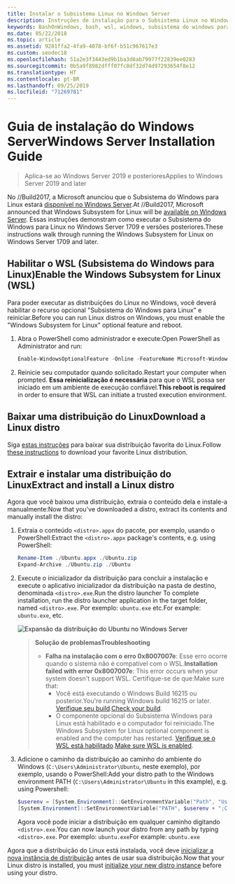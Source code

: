 ```yaml
---
title: Instalar o Subsistema Linux no Windows Server
description: Instruções de instalação para o Subsistema Linux no Windows Server.
keywords: BashOnWindows, bash, wsl, windows, subsistema do windows para linux, windowssubsystem, ubuntu, windows server
ms.date: 05/22/2018
ms.topic: article
ms.assetid: 9281ffa2-4fa9-4078-bf6f-b51c967617e3
ms.custom: seodec18
ms.openlocfilehash: 51a2e3f3443ed9b1ba3d8ab79977f22839ee0283
ms.sourcegitcommit: 0b5a9f8982dfff07fc8df32d74d97293654f8e12
ms.translationtype: HT
ms.contentlocale: pt-BR
ms.lasthandoff: 09/25/2019
ms.locfileid: "71269781"
---
```

# <a name="windows-server-installation-guide"></a><span data-ttu-id="d7e7c-104">Guia de instalação do Windows Server</span><span class="sxs-lookup"><span data-stu-id="d7e7c-104">Windows Server Installation Guide</span></span>

> <span data-ttu-id="d7e7c-105">Aplica-se ao Windows Server 2019 e posteriores</span><span class="sxs-lookup"><span data-stu-id="d7e7c-105">Applies to Windows Server 2019 and later</span></span>

<span data-ttu-id="d7e7c-106">No //Build2017, a Microsoft anunciou que o Subsistema do Windows para Linux estará [disponível no Windows Server](https://blogs.technet.microsoft.com/hybridcloud/2017/05/10/windows-server-for-developers-news-from-microsoft-build-2017/).</span><span class="sxs-lookup"><span data-stu-id="d7e7c-106">At //Build2017, Microsoft announced that Windows Subsystem for Linux will be [available on Windows Server](https://blogs.technet.microsoft.com/hybridcloud/2017/05/10/windows-server-for-developers-news-from-microsoft-build-2017/).</span></span>  <span data-ttu-id="d7e7c-107">Essas instruções demonstram como executar o Subsistema do Windows para Linux no Windows Server 1709 e versões posteriores.</span><span class="sxs-lookup"><span data-stu-id="d7e7c-107">These instructions walk through running the Windows Subsystem for Linux on Windows Server 1709 and later.</span></span>

## <a name="enable-the-windows-subsystem-for-linux-wsl"></a><span data-ttu-id="d7e7c-108">Habilitar o WSL (Subsistema do Windows para Linux)</span><span class="sxs-lookup"><span data-stu-id="d7e7c-108">Enable the Windows Subsystem for Linux (WSL)</span></span>

<span data-ttu-id="d7e7c-109">Para poder executar as distribuições do Linux no Windows, você deverá habilitar o recurso opcional "Subsistema do Windows para Linux" e reiniciar.</span><span class="sxs-lookup"><span data-stu-id="d7e7c-109">Before you can run Linux distros on Windows, you must enable the "Windows Subsystem for Linux" optional feature and reboot.</span></span>

1. <span data-ttu-id="d7e7c-110">Abra o PowerShell como administrador e execute:</span><span class="sxs-lookup"><span data-stu-id="d7e7c-110">Open PowerShell as Administrator and run:</span></span>
    ```powershell
    Enable-WindowsOptionalFeature -Online -FeatureName Microsoft-Windows-Subsystem-Linux
    ```

2. <span data-ttu-id="d7e7c-111">Reinicie seu computador quando solicitado.</span><span class="sxs-lookup"><span data-stu-id="d7e7c-111">Restart your computer when prompted.</span></span> <span data-ttu-id="d7e7c-112">**Essa reinicialização é necessária** para que o WSL possa ser iniciado em um ambiente de execução confiável.</span><span class="sxs-lookup"><span data-stu-id="d7e7c-112">**This reboot is required** in order to ensure that WSL can initiate a trusted execution environment.</span></span>

## <a name="download-a-linux-distro"></a><span data-ttu-id="d7e7c-113">Baixar uma distribuição do Linux</span><span class="sxs-lookup"><span data-stu-id="d7e7c-113">Download a Linux distro</span></span>

<span data-ttu-id="d7e7c-114">Siga [estas instruções](install-manual.md) para baixar sua distribuição favorita do Linux.</span><span class="sxs-lookup"><span data-stu-id="d7e7c-114">Follow [these instructions](install-manual.md) to download your favorite Linux distribution.</span></span>

## <a name="extract-and-install-a-linux-distro"></a><span data-ttu-id="d7e7c-115">Extrair e instalar uma distribuição do Linux</span><span class="sxs-lookup"><span data-stu-id="d7e7c-115">Extract and install a Linux distro</span></span>
<span data-ttu-id="d7e7c-116">Agora que você baixou uma distribuição, extraia o conteúdo dela e instale-a manualmente:</span><span class="sxs-lookup"><span data-stu-id="d7e7c-116">Now that you've downloaded a distro, extract its contents and manually install the distro:</span></span>

1. <span data-ttu-id="d7e7c-117">Extraia o conteúdo `<distro>.appx` do pacote, por exemplo, usando o PowerShell:</span><span class="sxs-lookup"><span data-stu-id="d7e7c-117">Extract the `<distro>.appx` package's contents, e.g. using PowerShell:</span></span>

    ```powershell
    Rename-Item ./Ubuntu.appx ./Ubuntu.zip
    Expand-Archive ./Ubuntu.zip ./Ubuntu
    ```

2. <span data-ttu-id="d7e7c-118">Execute o inicializador da distribuição para concluir a instalação e execute o aplicativo inicializador da distribuição na pasta de destino, denominada `<distro>.exe`.</span><span class="sxs-lookup"><span data-stu-id="d7e7c-118">Run the distro launcher To complete installation, run the distro launcher application in the target folder, named `<distro>.exe`.</span></span> <span data-ttu-id="d7e7c-119">Por exemplo: `ubuntu.exe` etc.</span><span class="sxs-lookup"><span data-stu-id="d7e7c-119">For example: `ubuntu.exe`, etc.</span></span>

    ![Expansão da distribuição do Ubuntu no Windows Server](media/server-appx-expand.png)

    > <span data-ttu-id="d7e7c-121">**Solução de problemas**</span><span class="sxs-lookup"><span data-stu-id="d7e7c-121">**Troubleshooting**</span></span>
    > * <span data-ttu-id="d7e7c-122">**Falha na instalação com o erro 0x8007007e**: Esse erro ocorre quando o sistema não é compatível com o WSL.</span><span class="sxs-lookup"><span data-stu-id="d7e7c-122">**Installation failed with error 0x8007007e**: This error occurs when your system doesn't support WSL.</span></span> <span data-ttu-id="d7e7c-123">Certifique-se de que:</span><span class="sxs-lookup"><span data-stu-id="d7e7c-123">Make sure that:</span></span>
    >   * <span data-ttu-id="d7e7c-124">Você está executando o Windows Build 16215 ou posterior.</span><span class="sxs-lookup"><span data-stu-id="d7e7c-124">You're running Windows build 16215 or later.</span></span> <span data-ttu-id="d7e7c-125">[Verifique seu build](troubleshooting.md#check-your-build-number).</span><span class="sxs-lookup"><span data-stu-id="d7e7c-125">[Check your build](troubleshooting.md#check-your-build-number).</span></span>
    >   * <span data-ttu-id="d7e7c-126">O componente opcional do Subsistema Windows para Linux está habilitado e o computador foi reiniciado.</span><span class="sxs-lookup"><span data-stu-id="d7e7c-126">The Windows Subsystem for Linux optional component is enabled and the computer has restarted.</span></span>  <span data-ttu-id="d7e7c-127">[Verifique se o WSL está habilitado](troubleshooting.md#confirm-wsl-is-enabled).</span><span class="sxs-lookup"><span data-stu-id="d7e7c-127">[Make sure WSL is enabled](troubleshooting.md#confirm-wsl-is-enabled).</span></span>
    
3. <span data-ttu-id="d7e7c-128">Adicione o caminho da distribuição ao caminho do ambiente do Windows (`C:\Users\Administrator\Ubuntu`, neste exemplo), por exemplo, usando o PowerShell:</span><span class="sxs-lookup"><span data-stu-id="d7e7c-128">Add your distro path to the Windows environment PATH (`C:\Users\Administrator\Ubuntu` in this example), e.g. using Powershell:</span></span>
        
    ```powershell
    $userenv = [System.Environment]::GetEnvironmentVariable("Path", "User")
    [System.Environment]::SetEnvironmentVariable("PATH", $userenv + ";C:\Users\Administrator\Ubuntu", "User")
    ```
    <span data-ttu-id="d7e7c-129">Agora você pode iniciar a distribuição em qualquer caminho digitando `<distro>.exe`.</span><span class="sxs-lookup"><span data-stu-id="d7e7c-129">You can now launch your distro from any path by typing `<distro>.exe`.</span></span> <span data-ttu-id="d7e7c-130">Por exemplo: `ubuntu.exe`</span><span class="sxs-lookup"><span data-stu-id="d7e7c-130">For example: `ubuntu.exe`</span></span>

<span data-ttu-id="d7e7c-131">Agora que a distribuição do Linux está instalada, você deve [inicializar a nova instância de distribuição](initialize-distro.md) antes de usar sua distribuição.</span><span class="sxs-lookup"><span data-stu-id="d7e7c-131">Now that your Linux distro is installed, you must [initialize your new distro instance](initialize-distro.md) before using your distro.</span></span>
